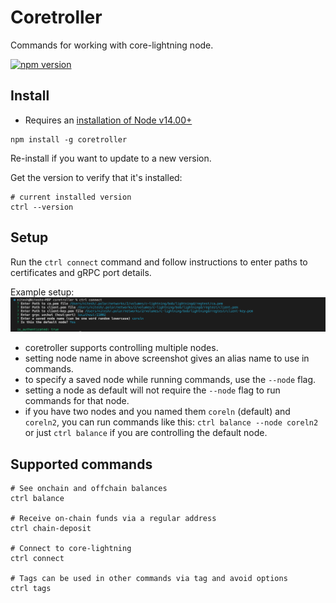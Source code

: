 # Coretroller

Commands for working with core-lightning node.

[![npm version](https://badge.fury.io/js/coretroller.svg)](https://badge.fury.io/js/coretroller)

## Install

- Requires an [installation of Node v14.00+][nodejs-install-guide]

```shell
npm install -g coretroller
```

Re-install if you want to update to a new version.

Get the version to verify that it's installed:

```shell
# current installed version
ctrl --version
``` 

## Setup
Run the `ctrl connect` command and follow instructions to enter paths to certificates and gRPC port details.

Example setup:
  ![Balanced Channel Open](./public/ctrl_setup_screenshot.png)

- coretroller supports controlling multiple nodes.
- setting node name in above screenshot gives an alias name to use in commands.
- to specify a saved node while running commands, use the `--node` flag. 
- setting a node as default will not require the `--node` flag to run commands for that node.
- if you have two nodes and you named them `coreln` (default) and `coreln2`, you can run commands like this: `ctrl balance --node coreln2` or just `ctrl balance` if you are controlling the default node.

## Supported commands

```shell
# See onchain and offchain balances
ctrl balance

# Receive on-chain funds via a regular address
ctrl chain-deposit

# Connect to core-lightning
ctrl connect

# Tags can be used in other commands via tag and avoid options
ctrl tags
```




[nodejs-install-guide]: https://gist.github.com/alexbosworth/8fad3d51f9e1ff67995713edf2d20126